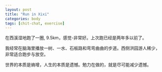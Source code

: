 ```yaml
---
layout: post
title: "Run in Xixi"
categories: body
tags: [chit-chat, exercise]
---
```


在西溪湿地跑了一圈, 9.5km，感觉-非常好。上次跑已经是两年多以前了。

我经常在脑海里播放一树、一水、石板路和弯弯曲曲的步道。西侧洪园游人稀少，非常适合跑步与放空。

世界的本质是熵增，人生的本质是遗憾。勉力在做的，就是尽可能减少遗憾。
